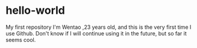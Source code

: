 # hello-world
My first repository
I'm Wentao ,23 years old, and this is the very first time I use Github.
Don't know if I will continue using it in the future, but so far it seems cool.
